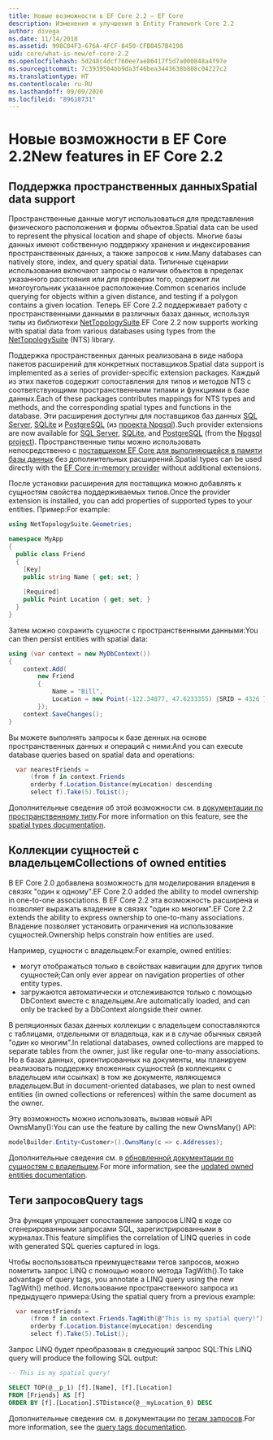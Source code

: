```yaml
---
title: Новые возможности в EF Core 2.2 — EF Core
description: Изменения и улучшения в Entity Framework Core 2.2
author: divega
ms.date: 11/14/2018
ms.assetid: 998C04F3-676A-4FCF-8450-CFB0457B4198
uid: core/what-is-new/ef-core-2.2
ms.openlocfilehash: 5d248c4dcf760ee7ae86417f5d7a000848a4f97e
ms.sourcegitcommit: 7c3939504bb9da3f46bea3443638b808c04227c2
ms.translationtype: HT
ms.contentlocale: ru-RU
ms.lasthandoff: 09/09/2020
ms.locfileid: "89618731"
---
```

# <a name="new-features-in-ef-core-22"></a><span data-ttu-id="b9ef5-103">Новые возможности в EF Core 2.2</span><span class="sxs-lookup"><span data-stu-id="b9ef5-103">New features in EF Core 2.2</span></span>

## <a name="spatial-data-support"></a><span data-ttu-id="b9ef5-104">Поддержка пространственных данных</span><span class="sxs-lookup"><span data-stu-id="b9ef5-104">Spatial data support</span></span>

<span data-ttu-id="b9ef5-105">Пространственные данные могут использоваться для представления физического расположения и формы объектов.</span><span class="sxs-lookup"><span data-stu-id="b9ef5-105">Spatial data can be used to represent the physical location and shape of objects.</span></span>
<span data-ttu-id="b9ef5-106">Многие базы данных имеют собственную поддержку хранения и индексирования пространственных данных, а также запросов к ним.</span><span class="sxs-lookup"><span data-stu-id="b9ef5-106">Many databases can natively store, index, and query spatial data.</span></span>
<span data-ttu-id="b9ef5-107">Типичные сценарии использования включают запросы о наличии объектов в пределах указанного расстояния или для проверки того, содержит ли многоугольник указанное расположение.</span><span class="sxs-lookup"><span data-stu-id="b9ef5-107">Common scenarios include querying for objects within a given distance, and testing if a polygon contains a given location.</span></span>
<span data-ttu-id="b9ef5-108">Теперь EF Core 2.2 поддерживает работу с пространственными данными в различных базах данных, используя типы из библиотеки [NetTopologySuite](https://github.com/NetTopologySuite/NetTopologySuite).</span><span class="sxs-lookup"><span data-stu-id="b9ef5-108">EF Core 2.2 now supports working with spatial data from various databases using types from the [NetTopologySuite](https://github.com/NetTopologySuite/NetTopologySuite) (NTS) library.</span></span>

<span data-ttu-id="b9ef5-109">Поддержка пространственных данных реализована в виде набора пакетов расширений для конкретных поставщиков.</span><span class="sxs-lookup"><span data-stu-id="b9ef5-109">Spatial data support is implemented as a series of provider-specific extension packages.</span></span>
<span data-ttu-id="b9ef5-110">Каждый из этих пакетов содержит сопоставления для типов и методов NTS с соответствующими пространственными типами и функциями в базе данных.</span><span class="sxs-lookup"><span data-stu-id="b9ef5-110">Each of these packages contributes mappings for NTS types and methods, and the corresponding spatial types and functions in the database.</span></span>
<span data-ttu-id="b9ef5-111">Эти расширения доступны для поставщиков баз данных [SQL Server](https://www.nuget.org/packages/Microsoft.EntityFrameworkCore.SqlServer.NetTopologySuite/), [SQLite](https://www.nuget.org/packages/Microsoft.EntityFrameworkCore.Sqlite.NetTopologySuite/) и [PostgreSQL](https://www.nuget.org/packages/Npgsql.EntityFrameworkCore.PostgreSQL.NetTopologySuite/) (из [проекта Npgsql](https://www.npgsql.org/)).</span><span class="sxs-lookup"><span data-stu-id="b9ef5-111">Such provider extensions are now available for [SQL Server](https://www.nuget.org/packages/Microsoft.EntityFrameworkCore.SqlServer.NetTopologySuite/), [SQLite](https://www.nuget.org/packages/Microsoft.EntityFrameworkCore.Sqlite.NetTopologySuite/), and [PostgreSQL](https://www.nuget.org/packages/Npgsql.EntityFrameworkCore.PostgreSQL.NetTopologySuite/) (from the [Npgsql project](https://www.npgsql.org/)).</span></span>
<span data-ttu-id="b9ef5-112">Пространственные типы можно использовать непосредственно с [поставщиком EF Core для выполняющейся в памяти базы данных](xref:core/providers/in-memory/index) без дополнительных расширений.</span><span class="sxs-lookup"><span data-stu-id="b9ef5-112">Spatial types can be used directly with the [EF Core in-memory provider](xref:core/providers/in-memory/index) without additional extensions.</span></span>

<span data-ttu-id="b9ef5-113">После установки расширения для поставщика можно добавлять к сущностям свойства поддерживаемых типов.</span><span class="sxs-lookup"><span data-stu-id="b9ef5-113">Once the provider extension is installed, you can add properties of supported types to your entities.</span></span> <span data-ttu-id="b9ef5-114">Пример:</span><span class="sxs-lookup"><span data-stu-id="b9ef5-114">For example:</span></span>

``` csharp
using NetTopologySuite.Geometries;

namespace MyApp
{
  public class Friend
  {
    [Key]
    public string Name { get; set; }
  
    [Required]
    public Point Location { get; set; }
  }
}
```

<span data-ttu-id="b9ef5-115">Затем можно сохранить сущности с пространственными данными:</span><span class="sxs-lookup"><span data-stu-id="b9ef5-115">You can then persist entities with spatial data:</span></span>

``` csharp
using (var context = new MyDbContext())
{
    context.Add(
        new Friend
        {
            Name = "Bill",
            Location = new Point(-122.34877, 47.6233355) {SRID = 4326 }
        });
    context.SaveChanges();
}
```

<span data-ttu-id="b9ef5-116">Вы можете выполнять запросы к базе денных на основе пространственных данных и операций с ними:</span><span class="sxs-lookup"><span data-stu-id="b9ef5-116">And you can execute database queries based on spatial data and operations:</span></span>

``` csharp
  var nearestFriends =
      (from f in context.Friends
      orderby f.Location.Distance(myLocation) descending
      select f).Take(5).ToList();
```

<span data-ttu-id="b9ef5-117">Дополнительные сведения об этой возможности см. в [документации по пространственному типу](xref:core/modeling/spatial).</span><span class="sxs-lookup"><span data-stu-id="b9ef5-117">For more information on this feature, see the [spatial types documentation](xref:core/modeling/spatial).</span></span>

## <a name="collections-of-owned-entities"></a><span data-ttu-id="b9ef5-118">Коллекции сущностей с владельцем</span><span class="sxs-lookup"><span data-stu-id="b9ef5-118">Collections of owned entities</span></span>

<span data-ttu-id="b9ef5-119">В EF Core 2.0 добавлена возможность для моделирования владения в связях "один к одному".</span><span class="sxs-lookup"><span data-stu-id="b9ef5-119">EF Core 2.0 added the ability to model ownership in one-to-one associations.</span></span>
<span data-ttu-id="b9ef5-120">В EF Core 2.2 эта возможность расширена и позволяет выражать владение в связях "один ко многим".</span><span class="sxs-lookup"><span data-stu-id="b9ef5-120">EF Core 2.2 extends the ability to express ownership to one-to-many associations.</span></span>
<span data-ttu-id="b9ef5-121">Владение позволяет установить ограничения на использование сущностей.</span><span class="sxs-lookup"><span data-stu-id="b9ef5-121">Ownership helps constrain how entities are used.</span></span>

<span data-ttu-id="b9ef5-122">Например, сущности с владельцем:</span><span class="sxs-lookup"><span data-stu-id="b9ef5-122">For example, owned entities:</span></span>

- <span data-ttu-id="b9ef5-123">могут отображаться только в свойствах навигации для других типов сущностей;</span><span class="sxs-lookup"><span data-stu-id="b9ef5-123">Can only ever appear on navigation properties of other entity types.</span></span>
- <span data-ttu-id="b9ef5-124">загружаются автоматически и отслеживаются только с помощью DbContext вместе с владельцем.</span><span class="sxs-lookup"><span data-stu-id="b9ef5-124">Are automatically loaded, and can only be tracked by a DbContext alongside their owner.</span></span>

<span data-ttu-id="b9ef5-125">В реляционных базах данных коллекции с владельцем сопоставляются с таблицами, отдельными от владельца, как и в случае обычных связей "один ко многим".</span><span class="sxs-lookup"><span data-stu-id="b9ef5-125">In relational databases, owned collections are mapped to separate tables from the owner, just like regular one-to-many associations.</span></span>
<span data-ttu-id="b9ef5-126">Но в базах данных, ориентированных на документы, мы планируем реализовать поддержку вложенных сущностей (в коллекциях с владельцем или ссылках) в том же документе, являющемся владельцем.</span><span class="sxs-lookup"><span data-stu-id="b9ef5-126">But in document-oriented databases, we plan to nest owned entities (in owned collections or references) within the same document as the owner.</span></span>

<span data-ttu-id="b9ef5-127">Эту возможность можно использовать, вызвав новый API OwnsMany():</span><span class="sxs-lookup"><span data-stu-id="b9ef5-127">You can use the feature by calling the new OwnsMany() API:</span></span>

``` csharp
modelBuilder.Entity<Customer>().OwnsMany(c => c.Addresses);
```

<span data-ttu-id="b9ef5-128">Дополнительные сведения см. в [обновленной документации по сущностям с владельцем](xref:core/modeling/owned-entities#collections-of-owned-types).</span><span class="sxs-lookup"><span data-stu-id="b9ef5-128">For more information, see the [updated owned entities documentation](xref:core/modeling/owned-entities#collections-of-owned-types).</span></span>

## <a name="query-tags"></a><span data-ttu-id="b9ef5-129">Теги запросов</span><span class="sxs-lookup"><span data-stu-id="b9ef5-129">Query tags</span></span>

<span data-ttu-id="b9ef5-130">Эта функция упрощает сопоставление запросов LINQ в коде со сгенерированными запросами SQL, зарегистрированными в журналах.</span><span class="sxs-lookup"><span data-stu-id="b9ef5-130">This feature simplifies the correlation of LINQ queries in code with generated SQL queries captured in logs.</span></span>

<span data-ttu-id="b9ef5-131">Чтобы воспользоваться преимуществами тегов запросов, можно пометить запрос LINQ с помощью нового метода TagWith().</span><span class="sxs-lookup"><span data-stu-id="b9ef5-131">To take advantage of query tags, you annotate a LINQ query using the new TagWith() method.</span></span>
<span data-ttu-id="b9ef5-132">Использование пространственного запроса из предыдущего примера:</span><span class="sxs-lookup"><span data-stu-id="b9ef5-132">Using the spatial query from a previous example:</span></span>

``` csharp
  var nearestFriends =
      (from f in context.Friends.TagWith(@"This is my spatial query!")
      orderby f.Location.Distance(myLocation) descending
      select f).Take(5).ToList();
```

<span data-ttu-id="b9ef5-133">Запрос LINQ будет преобразован в следующий запрос SQL:</span><span class="sxs-lookup"><span data-stu-id="b9ef5-133">This LINQ query will produce the following SQL output:</span></span>

``` sql
-- This is my spatial query!

SELECT TOP(@__p_1) [f].[Name], [f].[Location]
FROM [Friends] AS [f]
ORDER BY [f].[Location].STDistance(@__myLocation_0) DESC
```

<span data-ttu-id="b9ef5-134">Дополнительные сведения см. в документации по [тегам запросов](xref:core/querying/tags).</span><span class="sxs-lookup"><span data-stu-id="b9ef5-134">For more information, see the [query tags documentation](xref:core/querying/tags).</span></span>
